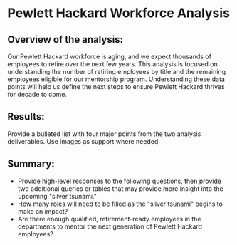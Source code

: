 # Pewlett Hackard Workforce Analysis

## Overview of the analysis: 

Our Pewlett Hackard workforce is aging, and we expect thousands of employees to retire over the next few years.  This analysis is focused on understanding the number of retiring employees by title and the remaining employees eligible for our mentorship program. Understanding these data points will help us define the next steps to ensure Pewlett Hackard thrives for decade to come.

## Results: 

Provide a bulleted list with four major points from the two analysis deliverables. Use images as support where needed.

## Summary: 
 - Provide high-level responses to the following questions, then provide two additional queries or tables that may provide more insight into the upcoming "silver tsunami."
 - How many roles will need to be filled as the "silver tsunami" begins to make an impact?
 - Are there enough qualified, retirement-ready employees in the departments to mentor the next generation of Pewlett Hackard employees?

